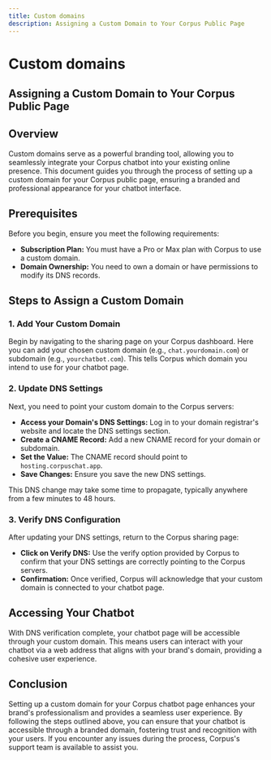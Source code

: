 ```yaml
---
title: Custom domains
description: Assigning a Custom Domain to Your Corpus Public Page
---
```


# Custom domains
## Assigning a Custom Domain to Your Corpus Public Page

## Overview

Custom domains serve as a powerful branding tool, allowing you to seamlessly integrate your Corpus chatbot into your existing online presence. This document guides you through the process of setting up a custom domain for your Corpus public page, ensuring a branded and professional appearance for your chatbot interface.

## Prerequisites

Before you begin, ensure you meet the following requirements:

- **Subscription Plan:** You must have a Pro or Max plan with Corpus to use a custom domain.
- **Domain Ownership:** You need to own a domain or have permissions to modify its DNS records.

## Steps to Assign a Custom Domain

### 1. Add Your Custom Domain

Begin by navigating to the sharing page on your Corpus dashboard. Here you can add your chosen custom domain (e.g., `chat.yourdomain.com`) or subdomain (e.g., `yourchatbot.com`). This tells Corpus which domain you intend to use for your chatbot page.

### 2. Update DNS Settings

Next, you need to point your custom domain to the Corpus servers:

- **Access your Domain's DNS Settings:** Log in to your domain registrar's website and locate the DNS settings section.
- **Create a CNAME Record:** Add a new CNAME record for your domain or subdomain.
- **Set the Value:** The CNAME record should point to `hosting.corpuschat.app`.
- **Save Changes:** Ensure you save the new DNS settings.

This DNS change may take some time to propagate, typically anywhere from a few minutes to 48 hours.

### 3. Verify DNS Configuration

After updating your DNS settings, return to the Corpus sharing page:

- **Click on Verify DNS:** Use the verify option provided by Corpus to confirm that your DNS settings are correctly pointing to the Corpus servers.
- **Confirmation:** Once verified, Corpus will acknowledge that your custom domain is connected to your chatbot page.

## Accessing Your Chatbot

With DNS verification complete, your chatbot page will be accessible through your custom domain. This means users can interact with your chatbot via a web address that aligns with your brand's domain, providing a cohesive user experience.

## Conclusion

Setting up a custom domain for your Corpus chatbot page enhances your brand's professionalism and provides a seamless user experience. By following the steps outlined above, you can ensure that your chatbot is accessible through a branded domain, fostering trust and recognition with your users. If you encounter any issues during the process, Corpus's support team is available to assist you.
